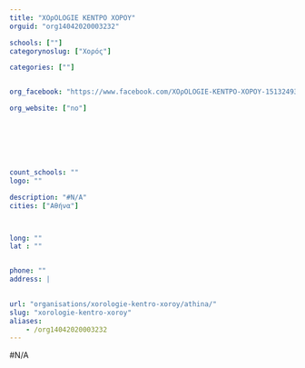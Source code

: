 ```yaml
---
title: "ΧΟρΟLOGIE ΚΕΝΤΡΟ ΧΟΡΟΥ"
orguid: "org14042020003232"

schools: [""]
categorynoslug: ["Χορός"]

categories: [""]


org_facebook: "https://www.facebook.com/ΧΟρΟLOGIE-ΚΕΝΤΡΟ-ΧΟΡΟΥ-151324938238983"

org_website: ["no"]







count_schools: ""
logo: ""

description: "#N/A"
cities: ["Αθήνα"]



long: ""
lat : ""


phone: ""
address: |
    

url: "organisations/xorologie-kentro-xoroy/athina/"
slug: "xorologie-kentro-xoroy"
aliases:
    - /org14042020003232
---
```


#N/A
